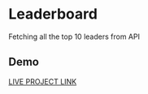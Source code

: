 
# Leaderboard

Fetching all the top 10 leaders from API


## Demo

[LIVE PROJECT LINK](https://codewprince.tech/leaderboard)

